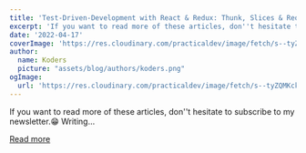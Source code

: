 ```yaml
---
title: 'Test-Driven-Development with React & Redux: Thunk, Slices & Requests Mocking'
excerpt: 'If you want to read more of these articles, don''t hesitate to subscribe to my newsletter.😁  Writing...'
date: '2022-04-17'
coverImage: 'https://res.cloudinary.com/practicaldev/image/fetch/s--tyZQMKck--/c_imagga_scale,f_auto,fl_progressive,h_420,q_auto,w_1000/https://img.bloggu.io/ipfs/bafkreigckhma7r5rcumchxeixtnpy3hlcitop35rvfz7wg4ewiq6xvqiea'
author:
  name: Koders
  picture: "assets/blog/authors/koders.png"
ogImage:
  url: 'https://res.cloudinary.com/practicaldev/image/fetch/s--tyZQMKck--/c_imagga_scale,f_auto,fl_progressive,h_420,q_auto,w_1000/https://img.bloggu.io/ipfs/bafkreigckhma7r5rcumchxeixtnpy3hlcitop35rvfz7wg4ewiq6xvqiea'
---
```


If you want to read more of these articles, don''t hesitate to subscribe to my newsletter.😁  Writing...

[Read more](https://dev.to/koladev/test-driven-development-with-react-redux-thunk-slices-requests-mocking-585i)

